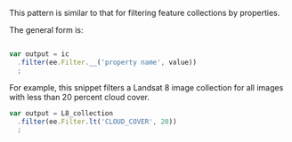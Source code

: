 This pattern is similar to that for filtering feature collections by properties.

The general form is:   

```js

var output = ic
  .filter(ee.Filter.__('property name', value))
  ;

```

For example, this snippet filters a Landsat 8 image collection for all images with less than 20 percent cloud cover.

```js
var output = L8_collection
  .filter(ee.Filter.lt('CLOUD_COVER', 20))
  ;

```
